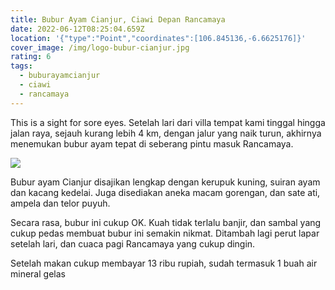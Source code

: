 ```yaml
---
title: Bubur Ayam Cianjur, Ciawi Depan Rancamaya
date: 2022-06-12T08:25:04.659Z
location: '{"type":"Point","coordinates":[106.845136,-6.6625176]}'
cover_image: /img/logo-bubur-cianjur.jpg
rating: 6
tags:
  - buburayamcianjur
  - ciawi
  - rancamaya
---
```

This is a sight for sore eyes. Setelah lari dari villa tempat kami tinggal hingga jalan raya, sejauh kurang lebih 4 km, dengan jalur yang naik turun, akhirnya menemukan bubur ayam tepat di seberang pintu masuk Rancamaya.

![](/img/bubur-cianjur-rancamaya.jpg)

Bubur ayam Cianjur disajikan lengkap dengan kerupuk kuning, suiran ayam dan kacang kedelai. Juga disediakan aneka macam gorengan, dan sate ati, ampela dan telor puyuh.

Secara rasa, bubur ini cukup OK. Kuah tidak terlalu banjir, dan sambal yang cukup pedas membuat bubur ini semakin nikmat. Ditambah lagi perut lapar setelah lari, dan cuaca pagi Rancamaya yang cukup dingin.

Setelah makan cukup membayar 13 ribu rupiah, sudah termasuk 1 buah air mineral gelas